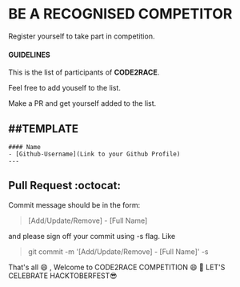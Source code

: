 BE A RECOGNISED COMPETITOR
===================

Register yourself to take part in competition. 


#### GUIDELINES
This is the list of participants of <B>CODE2RACE</B>.

Feel free to add youself to the list.

Make a PR and get yourself added to the list.

##TEMPLATE
---
```
#### Name
- [Github-Username](Link to your Github Profile)
---
```

## Pull Request :octocat:

Commit message should be in the form:
> [Add/Update/Remove] - [Full Name]

and please sign off your commit using -s flag. Like
> git commit -m '[Add/Update/Remove] - [Full Name]' -s

That's all :smile: , Welcome to CODE2RACE COMPETITION :smile: :tada:
LET'S CELEBRATE HACKTOBERFEST😎
